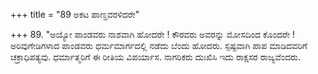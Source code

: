 +++
title = "89 ಅಕಟ ಪಾಣ್ಡವರಳಿದರೇ"

+++
89. "ಅಯ್ಯೋ ಪಾಂಡವರು ನಾಶವಾಗಿ ಹೋದರೇ ! ಕೌರವರು ಅವರನ್ನು ಮೋಸದಿಂದ ಕೊಂದರೇ ! ಅರಿವುಗೇಡಿಗಳಾದ ಪಾಂಡವರು ಧರ್ಮಮಾರ್ಗದಲ್ಲಿ ನಡೆದು ಬೆಂದು ಹೋದರು. ಸ್ಪಷ್ಟವಾಗಿ ಪಾಪ ಮಾಡಿದವರಿಗೆ ಚಕ್ರಾಧಿಪತ್ಯವು. ಧರ್ಮಾತ್ಮರಿಗೆ ಈ ರೀತಿಯ ವಿಪರ್ಯಾಸ. ನಾಗರಿಕರು ದುಃಖಿಸಿ ಇದು ರಾಕ್ಷಸರ ರಾಜ್ಯವೆಂದರು.